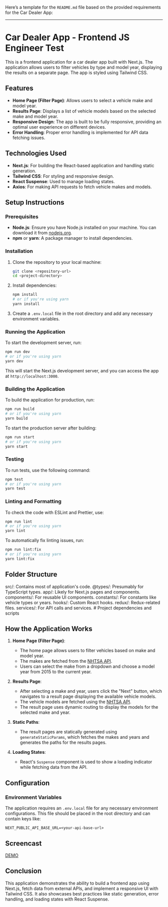 Here’s a template for the `README.md` file based on the provided requirements for the Car Dealer App:

---

# Car Dealer App - Frontend JS Engineer Test

This is a frontend application for a car dealer app built with Next.js. The application allows users to filter vehicles by type and model year, displaying the results on a separate page. The app is styled using Tailwind CSS.

## Features

- **Home Page (Filter Page)**: Allows users to select a vehicle make and model year.
- **Results Page**: Displays a list of vehicle models based on the selected make and model year.
- **Responsive Design**: The app is built to be fully responsive, providing an optimal user experience on different devices.
- **Error Handling**: Proper error handling is implemented for API data fetching issues.

## Technologies Used

- **Next.js**: For building the React-based application and handling static generation.
- **Tailwind CSS**: For styling and responsive design.
- **React Suspense**: Used to manage loading states.
- **Axios**: For making API requests to fetch vehicle makes and models.

## Setup Instructions

### Prerequisites

- **Node.js**: Ensure you have Node.js installed on your machine. You can download it from [nodejs.org](https://nodejs.org/).
- **npm** or **yarn**: A package manager to install dependencies.

### Installation

1. Clone the repository to your local machine:

   ```bash
   git clone <repository-url>
   cd <project-directory>
   ```

2. Install dependencies:

   ```bash
   npm install
   # or if you're using yarn
   yarn install
   ```

3. Create a `.env.local` file in the root directory and add any necessary environment variables.

### Running the Application

To start the development server, run:

```bash
npm run dev
# or if you're using yarn
yarn dev
```

This will start the Next.js development server, and you can access the app at `http://localhost:3000`.

### Building the Application

To build the application for production, run:

```bash
npm run build
# or if you're using yarn
yarn build
```

To start the production server after building:

```bash
npm run start
# or if you're using yarn
yarn start
```

### Testing

To run tests, use the following command:

```bash
npm test
# or if you're using yarn
yarn test
```

### Linting and Formatting

To check the code with ESLint and Prettier, use:

```bash
npm run lint
# or if you're using yarn
yarn lint
```

To automatically fix linting issues, run:

```bash
npm run lint:fix
# or if you're using yarn
yarn lint:fix
```

## Folder Structure

src/: Contains most of application's code.
@types/: Presumably for TypeScript types.
app/: Likely for Next.js pages and components.
components/: For reusable UI components.
constants/: For constants like vehicle types or years.
hooks/: Custom React hooks.
redux/: Redux-related files.
services/: For API calls and services. # Project dependencies and scripts

## How the Application Works

1. **Home Page (Filter Page)**:

   - The home page allows users to filter vehicles based on make and model year.
   - The makes are fetched from the [NHTSA API](https://vpic.nhtsa.dot.gov/api/vehicles/GetMakesForVehicleType/car?format=json).
   - Users can select the make from a dropdown and choose a model year from 2015 to the current year.

2. **Results Page**:

   - After selecting a make and year, users click the "Next" button, which navigates to a result page displaying the available vehicle models.
   - The vehicle models are fetched using the [NHTSA API](https://vpic.nhtsa.dot.gov/api/vehicles/GetModelsForMakeIdYear/makeId/{makeId}/modelyear/{year}?format=json).
   - The result page uses dynamic routing to display the models for the selected make and year.

3. **Static Paths**:

   - The result pages are statically generated using `generateStaticParams`, which fetches the makes and years and generates the paths for the results pages.

4. **Loading States**:
   - React's `Suspense` component is used to show a loading indicator while fetching data from the API.

## Configuration

### Environment Variables

The application requires an `.env.local` file for any necessary environment configurations. This file should be placed in the root directory and can contain keys like:

```
NEXT_PUBLIC_API_BASE_URL=<your-api-base-url>
```

## Screencast

[DEMO](https://www.loom.com/share/2931ffb6b2e5448581dd2535c84ec0ce?sid=b09a5116-8fe1-46a0-90b1-6514eae478ce)

## Conclusion

This application demonstrates the ability to build a frontend app using Next.js, fetch data from external APIs, and implement a responsive UI with Tailwind CSS. It also showcases best practices like static generation, error handling, and loading states with React Suspense.
